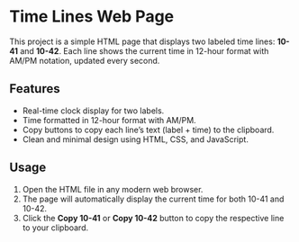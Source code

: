 # Time Lines Web Page

This project is a simple HTML page that displays two labeled time lines: **10-41** and **10-42**. Each line shows the current time in 12-hour format with AM/PM notation, updated every second.

## Features
- Real-time clock display for two labels.
- Time formatted in 12-hour format with AM/PM.
- Copy buttons to copy each line’s text (label + time) to the clipboard.
- Clean and minimal design using HTML, CSS, and JavaScript.

## Usage
1. Open the HTML file in any modern web browser.
2. The page will automatically display the current time for both 10-41 and 10-42.
3. Click the **Copy 10-41** or **Copy 10-42** button to copy the respective line to your clipboard.
